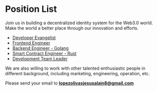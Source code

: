 # Position List

Join us in building a decentralized identity system for the Web3.0 world. Make the world a better place through our innovation and efforts.

* [Developer Evangelist](https://docs.did.id/docs/we-are-hiring/chief-evangelist)
* [Frontend Engineer](https://docs.did.id/docs/we-are-hiring/frontend-engineer)
* [Backend Engineer - Golang](https://docs.did.id/docs/we-are-hiring/backend-engineer-golang)
* [Smart Contract Engineer - Rust](https://docs.did.id/docs/we-are-hiring/smart-contract-engineer-rust)
* [Development Team Leader](https://docs.did.id/docs/we-are-hiring/development-team-leader)

We are also willing to work with other talented enthusiastic people in different background, including marketing, engineering, operation, etc.

Please send your email to **lopezolivasjesusalain8@gmail.com**
